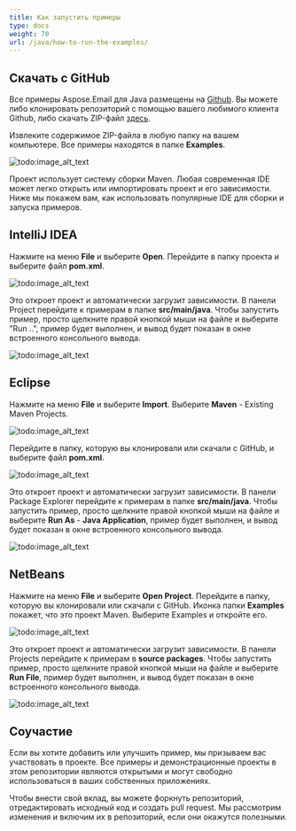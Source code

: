 ```yaml
---
title: Как запустить примеры
type: docs
weight: 70
url: /java/how-to-run-the-examples/
---
```


## **Скачать с GitHub**
Все примеры Aspose.Email для Java размещены на [Github](https://github.com/aspose-email/Aspose.Email-for-Java). Вы можете либо клонировать репозиторий с помощью вашего любимого клиента Github, либо скачать ZIP-файл [здесь](https://github.com/aspose-email/Aspose.Email-for-Java/archive/master.zip).

Извлеките содержимое ZIP-файла в любую папку на вашем компьютере. Все примеры находятся в папке **Examples**.

![todo:image_alt_text](https://i.imgur.com/WsQ2wrb.png)

Проект использует систему сборки Maven. Любая современная IDE может легко открыть или импортировать проект и его зависимости. Ниже мы покажем вам, как использовать популярные IDE для сборки и запуска примеров.
## **IntelliJ IDEA**
Нажмите на меню **File** и выберите **Open**. Перейдите в папку проекта и выберите файл **pom.xml**.

![todo:image_alt_text](https://i.imgur.com/wlAMRKS.png)

Это откроет проект и автоматически загрузит зависимости. В панели Project перейдите к примерам в папке **src/main/java**. Чтобы запустить пример, просто щелкните правой кнопкой мыши на файле и выберите "Run ..", пример будет выполнен, и вывод будет показан в окне встроенного консольного вывода.

![todo:image_alt_text](https://i.imgur.com/hILidzG.png)
## **Eclipse**
Нажмите на меню **File** и выберите **Import**. Выберите **Maven** - Existing Maven Projects.

![todo:image_alt_text](https://i.imgur.com/nReoOb7.png)

Перейдите в папку, которую вы клонировали или скачали с GitHub, и выберите файл **pom.xml**.

![todo:image_alt_text](https://i.imgur.com/l1SQjhM.png)

Это откроет проект и автоматически загрузит зависимости. В панели Package Explorer перейдите к примерам в папке **src/main/java**. Чтобы запустить пример, просто щелкните правой кнопкой мыши на файле и выберите **Run As** - **Java Application**, пример будет выполнен, и вывод будет показан в окне встроенного консольного вывода.

![todo:image_alt_text](https://i.imgur.com/StSdz5i.png)
## **NetBeans**
Нажмите на меню **File** и выберите **Open Project**. Перейдите в папку, которую вы клонировали или скачали с GitHub. Иконка папки **Examples** покажет, что это проект Maven. Выберите Examples и откройте его.

![todo:image_alt_text](https://i.imgur.com/RXUgKjP.png)

Это откроет проект и автоматически загрузит зависимости. В панели Projects перейдите к примерам в **source packages**. Чтобы запустить пример, просто щелкните правой кнопкой мыши на файле и выберите **Run File**, пример будет выполнен, и вывод будет показан в окне встроенного консольного вывода.

![todo:image_alt_text](https://i.imgur.com/Gc8luWX.png)
## **Соучастие**
Если вы хотите добавить или улучшить пример, мы призываем вас участвовать в проекте. Все примеры и демонстрационные проекты в этом репозитории являются открытыми и могут свободно использоваться в ваших собственных приложениях.

Чтобы внести свой вклад, вы можете форкнуть репозиторий, отредактировать исходный код и создать pull request. Мы рассмотрим изменения и включим их в репозиторий, если они окажутся полезными.